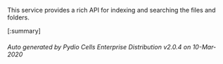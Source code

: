 






This service provides a rich API for indexing and searching the files and folders.

[:summary]

###### Auto generated by Pydio Cells Enterprise Distribution v2.0.4 on 10-Mar-2020
